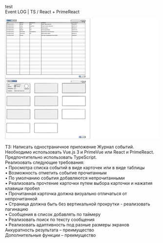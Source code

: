 test </br>
Event LOG | 
TS / React + PrimeReact

![techSpecification](https://github.com/Wecpo/Event-log/blob/main/technical-specification.jpg)


ТЗ:
Написать одностраничное приложение Журнал событий.
Необходимо использовать Vue.js 3 и PrimeVue или React и PrimeReact.
Предпочтительно использовать TypeScript.
<br/>
Реализовать следующие требования:
<br/>
• Просмотра списка событий в виде карточек или в виде таблицы
<br/>
• Возможность отметить событие прочитанным
<br/>
• По умолчанию события добавляются непрочитанными
<br/>
• Реализовать прочтение карточки путем выбора карточки и нажатия клавиши
пробел
<br/>
• Прочитанная карточка должна визуально отличаться от непрочитанной
<br/>
• Страница должна быть без вертикальной прокрутки - реализовать
пагинацию
<br/>
• Сообщения в список добавлять по таймеру
<br/>
• Реализовать поиск по тексту сообщения
<br/>
• Реализовать адаптивность под разные размеры экранов
<br/>
Аккуратность результата – преимущество
<br/>
Дополнительные функции – преимущество
